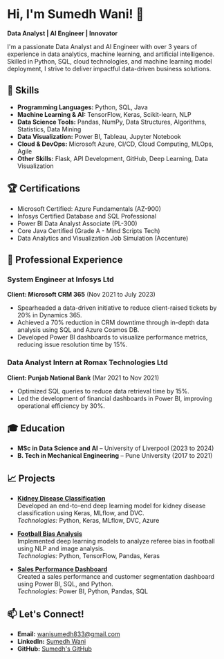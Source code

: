 # Hi, I'm Sumedh Wani! 👋

**Data Analyst | AI Engineer | Innovator**

I'm a passionate Data Analyst and AI Engineer with over 3 years of experience in data analytics, machine learning, and artificial intelligence. Skilled in Python, SQL, cloud technologies, and machine learning model deployment, I strive to deliver impactful data-driven business solutions. 

## 🔧 Skills

- **Programming Languages:** Python, SQL, Java
- **Machine Learning & AI:** TensorFlow, Keras, Scikit-learn, NLP
- **Data Science Tools:** Pandas, NumPy, Data Structures, Algorithms, Statistics, Data Mining
- **Data Visualization:** Power BI, Tableau, Jupyter Notebook
- **Cloud & DevOps:** Microsoft Azure, CI/CD, Cloud Computing, MLOps, Agile
- **Other Skills:** Flask, API Development, GitHub, Deep Learning, Data Visualization

## 🏆 Certifications

- Microsoft Certified: Azure Fundamentals (AZ-900)
- Infosys Certified Database and SQL Professional
- Power BI Data Analyst Associate (PL-300)
- Core Java Certified (Grade A - Mind Scripts Tech)
- Data Analytics and Visualization Job Simulation (Accenture)

## 💼 Professional Experience

### **System Engineer at Infosys Ltd**  
**Client: Microsoft CRM 365** (Nov 2021 to July 2023)  
- Spearheaded a data-driven initiative to reduce client-raised tickets by 20% in Dynamics 365.
- Achieved a 70% reduction in CRM downtime through in-depth data analysis using SQL and Azure Cosmos DB.
- Developed Power BI dashboards to visualize performance metrics, reducing issue resolution time by 15%.

### **Data Analyst Intern at Romax Technologies Ltd**  
**Client: Punjab National Bank** (Mar 2021 to Nov 2021)  
- Optimized SQL queries to reduce data retrieval time by 15%.
- Led the development of financial dashboards in Power BI, improving operational efficiency by 30%.

## 🎓 Education

- **MSc in Data Science and AI** – University of Liverpool (2023 to 2024)
- **B. Tech in Mechanical Engineering** – Pune University (2017 to 2021)

## 📈 Projects

- **[Kidney Disease Classification](https://github.com/Sumedh/Kidney-Disease-Classification)**  
  Developed an end-to-end deep learning model for kidney disease classification using Keras, MLflow, and DVC.  
  _Technologies:_ Python, Keras, MLflow, DVC, Azure

- **[Football Bias Analysis](https://github.com/Sumedh/FootballBiasAnalysis)**  
  Implemented deep learning models to analyze referee bias in football using NLP and image analysis.  
  _Technologies:_ Python, TensorFlow, Pandas, Keras

- **[Sales Performance Dashboard](https://github.com/Sumedh/SalesPerformanceSegmentation)**  
  Created a sales performance and customer segmentation dashboard using Power BI, SQL, and Python.  
  _Technologies:_ Power BI, Python, Pandas, SQL

## 📫 Let's Connect!

- **Email:** wanisumedh833@gmail.com
- **LinkedIn:** [Sumedh Wani](https://www.linkedin.com/in/sumedh-wani/)
- **GitHub:** [Sumedh's GitHub](https://github.com/Sumedh)
